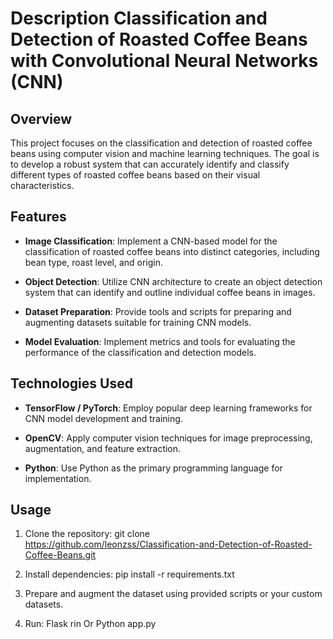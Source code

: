 # Description Classification and Detection of Roasted Coffee Beans with Convolutional Neural Networks (CNN)

## Overview

This project focuses on the classification and detection of roasted coffee beans using computer vision and machine learning techniques.
The goal is to develop a robust system that can accurately identify and classify different types of roasted coffee beans based on their visual characteristics.

## Features

+ **Image Classification**: Implement a CNN-based model for the classification of roasted coffee beans into distinct categories, including bean type, roast level, and origin.

+ **Object Detection**: Utilize CNN architecture to create an object detection system that can identify and outline individual coffee beans in images.

+ **Dataset Preparation**: Provide tools and scripts for preparing and augmenting datasets suitable for training CNN models.

+ **Model Evaluation**: Implement metrics and tools for evaluating the performance of the classification and detection models.

## Technologies Used

+ **TensorFlow / PyTorch**: Employ popular deep learning frameworks for CNN model development and training.

+ **OpenCV**: Apply computer vision techniques for image preprocessing, augmentation, and feature extraction.

+ **Python**: Use Python as the primary programming language for implementation.

## Usage
1. Clone the repository:
   git clone https://github.com/leonzss/Classification-and-Detection-of-Roasted-Coffee-Beans.git

2. Install dependencies:
   pip install -r requirements.txt

3. Prepare and augment the dataset using provided scripts or your custom datasets.

4. Run:
   Flask rin Or Python app.py
